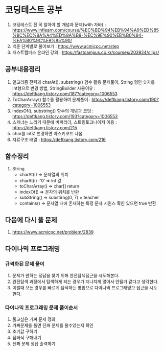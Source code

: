 # 코딩테스트 공부
1. 코딩테스트 전 꼭 알아야 할 개념과 문제(with 자바) : https://www.inflearn.com/course/%EC%BD%94%EB%94%A9%ED%85%8C%EC%8A%A4%ED%8A%B8-%EC%9E%90%EB%B0%94-%EA%B0%9C%EB%85%90/
2. 백준 단계별로 풀어보기 : https://www.acmicpc.net/step
3. 패스트캠퍼스 온라인 강의 : https://fastcampus.co.kr/courses/203934/clips/

## 공부내용정리
1. 알고리즘 전략과 charAt(), substring() 함수 활용 문제풀이, String 형인 숫자를 int형으로 변경 방법, StringBuilder 사용이유 : https://deftkang.tistory.com/187?category=1006553
2. ToCharArray() 함수를 활용하여 문제풀이 : https://deftkang.tistory.com/190?category=1006553
3. indexOf(), substring() 함수의 개념과 코딩 : https://deftkang.tistory.com/193?category=1006553
4. 스캐너는 느리기 때문에 버퍼리더, 스트링토크나이저 이용 : https://deftkang.tistory.com/215
5. char를 int로 변경하면 아스키코드 나옴
6. 자료구조 배열 : https://deftkang.tistory.com/216

## 함수정리
1. String
   - charAt(I) => 문자열의 위치
   - charAt(i) -‘0’ => int 값
   - toCharArray() => char[] return
   - indexOf() => 문자의 위치를 반환
   - subString() => substirng(0, 7) = teacher
   - contains() => 문자열 내에 존재하는 특정 문자 시퀀스 확인 있으면 true 반환

## 다음에 다시 풀 문제
1. https://www.acmicpc.net/problem/2839


## 다이나믹 프로그래밍

### 규격화된 문제 풀이
1. 문제가 원하는 정답을 찾기 위해 완전탐색접근을 시도해본다.
2. 완전탐색 과정에서 탐색하게 되는 경우가 지나치게 많아서 안될거 같다고 생각한다.
3. 이럴때 모든 경우를 빠르게 탐색하는 방법으로 다이나믹 프로그래밍으 접근을 시도한다.

### 다이나믹 프로그래밍 문제 풀이순서
1. 풀고싶은 가짜 문제 정의
2. 가짜문제를 풀면 진짜 문제를 풀수있는지 확인
3. 초기값 구하기
4. 점화식 구해내기
5. 진짜 문제 정답 출력하기